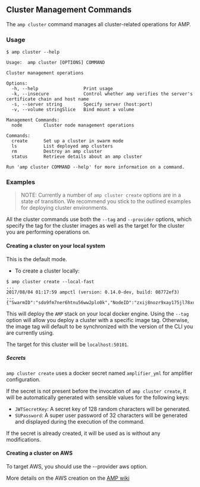 ## Cluster Management Commands

The `amp cluster` command manages all cluster-related operations for AMP.

### Usage

```
$ amp cluster --help

Usage:  amp cluster [OPTIONS] COMMAND

Cluster management operations

Options:
  -h, --help                 Print usage
  -k, --insecure             Control whether amp verifies the server's certificate chain and host name
  -s, --server string        Specify server (host:port)
  -v, --volume stringSlice   Bind mount a volume

Management Commands:
  node        Cluster node management operations

Commands:
  create      Set up a cluster in swarm mode
  ls          List deployed amp clusters
  rm          Destroy an amp cluster
  status      Retrieve details about an amp cluster

Run 'amp cluster COMMAND --help' for more information on a command.
```

### Examples

>NOTE: Currently a number of `amp cluster create` options are in a state of transition.
We recommend you stick to the outlined examples for deploying cluster environments.

All the cluster commands use both the `--tag` and `--provider` options, which specify the tag for
the cluster images as well as the target for the cluster you are performing operations on.

#### Creating a cluster on your local system

This is the default mode.

* To create a cluster locally:
```
$ amp cluster create --local-fast
...
2017/08/04 01:17:59 ampctl (version: 0.14.0-dev, build: 08772ef3)
...
{"SwarmID":"sdo9fm7ner6htnu56ww2plo0k","NodeID":"zxij8nozr9xay175jl78xdafu"}

```
This will deploy the `AMP` stack on your local docker engine.
Using the `--tag` option will allow you deploy a cluster with a specific image tag.
Otherwise, the image tag will default to be synchronized with the version of the CLI you are currently using.

The target for this cluster will be `localhost:50101`.

##### Secrets

`amp cluster create` uses a docker secret named `amplifier_yml` for amplifier configuration.

If the secret is not present before the invocation of `amp cluster create`, it will be automatically generated with sensible values for the following keys:
- `JWTSecretKey`: A secret key of 128 random characters will be generated.
- `SUPassword`: A super user password of 32 characters will be generated and displayed during the execution of the command.

If the secret is already created, it will be used as is without any modifications.

#### Creating a cluster on AWS

To target AWS, you should use the --provider aws option.

More details on the AWS creation on the [AMP wiki](https://github.com/appcelerator/amp/wiki/AMP-deployment-on-AWS)
